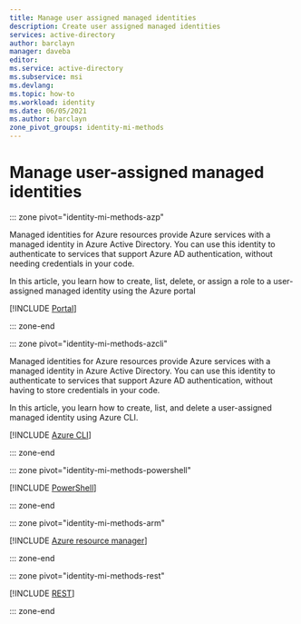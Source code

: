 ```yaml
---
title: Manage user assigned managed identities
description: Create user assigned managed identities
services: active-directory
author: barclayn
manager: daveba
editor: 
ms.service: active-directory
ms.subservice: msi
ms.devlang: 
ms.topic: how-to
ms.workload: identity
ms.date: 06/05/2021
ms.author: barclayn
zone_pivot_groups: identity-mi-methods
---
```


# Manage user-assigned managed identities


::: zone pivot="identity-mi-methods-azp"

Managed identities for Azure resources provide Azure services with a managed identity in Azure Active Directory. You can use this identity to authenticate to services that support Azure AD authentication, without needing credentials in your code. 

In this article, you learn how to create, list, delete, or assign a role to a user-assigned managed identity using the Azure portal

[!INCLUDE [Portal](includes/create-user-assigned-managed-identities-portal.md)]

::: zone-end

::: zone pivot="identity-mi-methods-azcli"

Managed identities for Azure resources provide Azure services with a managed identity in Azure Active Directory. You can use this identity to authenticate to services that support Azure AD authentication, without having to store credentials in your code. 

In this article, you learn how to create, list, and delete a user-assigned managed identity using Azure CLI.


[!INCLUDE [Azure CLI](includes/create-user-assigned-managed-identities-cli.md)]

::: zone-end

::: zone pivot="identity-mi-methods-powershell"

[!INCLUDE [PowerShell](includes/create-user-assigned-managed-identities-powershell.md)]

::: zone-end


::: zone pivot="identity-mi-methods-arm"

[!INCLUDE [Azure resource manager](includes/create-user-assigned-managed-identities-arm.md)]

::: zone-end

::: zone pivot="identity-mi-methods-rest"

[!INCLUDE [REST](includes/create-user-assigned-managed-identities-rest.md)]

::: zone-end



